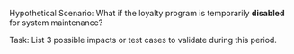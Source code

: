 Hypothetical Scenario:
What if the loyalty program is temporarily **disabled** for system maintenance?

Task:
List 3 possible impacts or test cases to validate during this period.